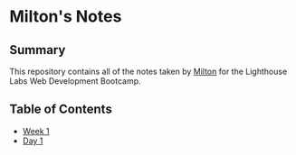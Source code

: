 # Milton's Notes
## Summary 
This repository contains all of the notes taken by [Milton](https://github.com/Vandal19) for the Lighthouse Labs Web Development Bootcamp.
## Table of Contents
*  [Week 1](/Week_1)
  * [Day 1](/Week_1/Day_1)
